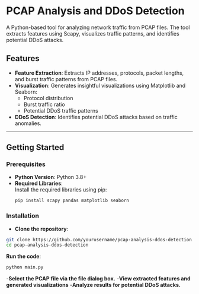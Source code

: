 # PCAP Analysis and DDoS Detection  

A Python-based tool for analyzing network traffic from PCAP files. The tool extracts features using Scapy, visualizes traffic patterns, and identifies potential DDoS attacks.

## Features
- **Feature Extraction**: Extracts IP addresses, protocols, packet lengths, and burst traffic patterns from PCAP files.
- **Visualization**: Generates insightful visualizations using Matplotlib and Seaborn:
  - Protocol distribution
  - Burst traffic ratio
  - Potential DDoS traffic patterns
- **DDoS Detection**: Identifies potential DDoS attacks based on traffic anomalies.

---

## Getting Started

### Prerequisites
- **Python Version**: Python 3.8+
- **Required Libraries**:  
  Install the required libraries using pip:
  ```bash
  pip install scapy pandas matplotlib seaborn

### Installation
- **Clone the repository**:

```bash
git clone https://github.com/yourusername/pcap-analysis-ddos-detection.git
cd pcap-analysis-ddos-detection
```
 **Run the code**:

```bash
python main.py
```

-**Select the PCAP file via the file dialog box.**
-**View extracted features and generated visualizations**
-**Analyze results for potential DDoS attacks.**


